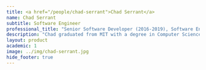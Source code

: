 ```yaml
---
title: <a href="/people/chad-serrant">Chad Serrant</a>
name: Chad Serrant
subtitle: Software Engineer
professional_title: "Senior Software Developer (2016-2019), Software Engineer, VMware Tanzu Labs"  # Joined professional titles
description: "Chad graduated from MIT with a degree in Computer Science and uses his software development skills to help the healthcare industry.Before joining HMS, Chad was part of Athenahealth, improving interfaces used during patient visits. At HMS Chad helped the Undiagnosed Disease Network link patients with doctors and researchers around the world.Chad believes technology should handle organizing health information so medical practitioners can focus on keeping us healthy."
layout: product
academic: 1
image: ../img/chad-serrant.jpg
hide_footer: true
---
```

